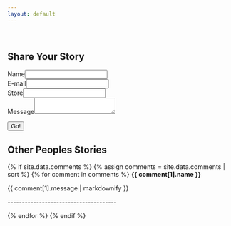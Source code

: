 ```yaml
---
layout: default
---
```



<br>
<!-- Navigation -->
<div markdown="0">
<a id="ddmenuLink" href="../menuBar.html"></a>
<div class="element">
<h2>Share Your Story</h2>

<form method="POST" action="https://savefrys.herokuapp.com/v3/entry/github/xnastasia/savefrys.com/main/comments">
  <input name="options[redirect]" type="hidden" value="https://savefrys.com/share">
  <!-- e.g. "2016-01-02-this-is-a-post"
  <!--input name="options[slug]" type="hidden" value="{{ page.slug }}" -->
  <label>Name<input name="fields[name]" type="text"></label><br/>
  <label>E-mail<input name="fields[email]" type="email"></label><br/>
  <label>Store<input name="fields[store]" type="text"></label><br/>
  <label>Message<textarea name="fields[message]"></textarea></label><br/>

  <button type="submit">Go!</button>
</form>
</div>
<div class="element">
<h2>Other Peoples Stories</h2>
<!-- Comments -->
  
  <!-- TODO: I have to make it sort by most recent not by most old. Also add time and date stamp thanks -->

{% if site.data.comments %}
  {% assign comments = site.data.comments | sort %}
    {% for comment in comments %}
      <label>
        <strong>{{ comment[1].name }}</strong>
      </label>
      <p>{{ comment[1].message | markdownify }}</p>
      <p>--------------------------------------</p>
  {% endfor %}
{% endif %}
</div>

</div>

